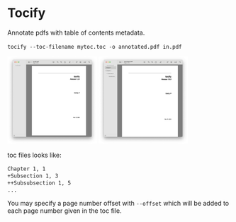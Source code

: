 # Tocify

Annotate pdfs with table of contents metadata.

`tocify --toc-filename mytoc.toc -o annotated.pdf in.pdf`

<p float="left">
    <img src="docs/source/imgs/1.png" alt="before" width="40%">
    <img src="docs/source/imgs/2.png" alt="after" width="40%">
</p>

toc files looks like:

    Chapter 1, 1
    +Subsection 1, 3
    ++Subsubsection 1, 5
    ...

You may specify a page number offset with `--offset` which will be added to
each page number given in the toc file.
